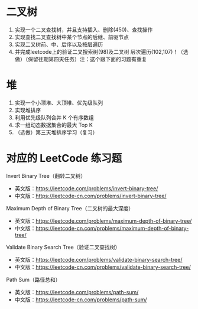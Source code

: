 # 二叉树
1. 实现一个二叉查找树，并且支持插入、删除(450)、查找操作
2. 实现查找二叉查找树中某个节点的后继、前驱节点
3. 实现二叉树前、中、后序以及按层遍历
4. 并完成leetcode上的验证二叉搜索树(98)及二叉树   层次遍历(102,107)！（选做）（保留往期第四天任务）注：这个跟下面的习题有重复
# 堆
1. 实现一个小顶堆、大顶堆、优先级队列
2. 实现堆排序
3. 利用优先级队列合并 K 个有序数组
4. 求一组动态数据集合的最大 Top K
5. （选做）第三天堆排序学习（复习）

# 对应的 LeetCode 练习题
Invert Binary Tree（翻转二叉树）
- 英文版：https://leetcode.com/problems/invert-binary-tree/
- 中文版：https://leetcode-cn.com/problems/invert-binary-tree/

Maximum Depth of Binary Tree（二叉树的最大深度）
- 英文版：https://leetcode.com/problems/maximum-depth-of-binary-tree/
- 中文版：https://leetcode-cn.com/problems/maximum-depth-of-binary-tree/

Validate Binary Search Tree（验证二叉查找树）
- 英文版：https://leetcode.com/problems/validate-binary-search-tree/
- 中文版：https://leetcode-cn.com/problems/validate-binary-search-tree/

Path Sum（路径总和）
- 英文版：https://leetcode.com/problems/path-sum/
- 中文版：https://leetcode-cn.com/problems/path-sum/